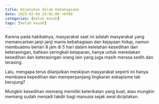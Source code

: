 ```yaml
---
title: Kejenuhan dalam Kebahagiaan
date: 2023-02-04 19:01:00 +0700
categories: [keluh kesah]
tags: [keluh kesah]
---
```


Karena pada hakikatnya, masyarakat saat ini adalah masyarakat yang memancarkan janji-janji manis kebahagiaan dan kejayaan hidup,
namun membuatmu berlari 8 jam di 5 hari dalam kelelahan kesedihan dan keterasingan, bahkan seringkali kelaparan,
hanya untuk meredakan kesedihan dan keterasingan orang lain yang juga masih merasa sedih dan terasing.

Lalu, mengapa terus dilanjutkan meskipun masyarakat seperti ini hanya membawa kepedihan dan memperpanjang lingkaran eskapisme tak berujung?

Mungkin kesedihan memang memiliki keterikatan yang kuat, atau mungkin memang sudah menjadi takdir bagi manusia sejak awal diciptakan.

